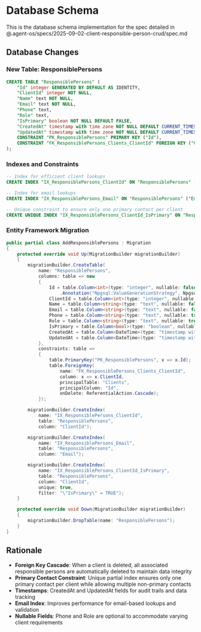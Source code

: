# Database Schema

This is the database schema implementation for the spec detailed in @.agent-os/specs/2025-09-02-client-responsible-person-crud/spec.md

## Database Changes

### New Table: ResponsiblePersons

```sql
CREATE TABLE "ResponsiblePersons" (
    "Id" integer GENERATED BY DEFAULT AS IDENTITY,
    "ClientId" integer NOT NULL,
    "Name" text NOT NULL,
    "Email" text NOT NULL,
    "Phone" text,
    "Role" text,
    "IsPrimary" boolean NOT NULL DEFAULT FALSE,
    "CreatedAt" timestamp with time zone NOT NULL DEFAULT CURRENT_TIMESTAMP,
    "UpdatedAt" timestamp with time zone NOT NULL DEFAULT CURRENT_TIMESTAMP,
    CONSTRAINT "PK_ResponsiblePersons" PRIMARY KEY ("Id"),
    CONSTRAINT "FK_ResponsiblePersons_Clients_ClientId" FOREIGN KEY ("ClientId") REFERENCES "Clients" ("Id") ON DELETE CASCADE
);
```

### Indexes and Constraints

```sql
-- Index for efficient client lookups
CREATE INDEX "IX_ResponsiblePersons_ClientId" ON "ResponsiblePersons" ("ClientId");

-- Index for email lookups
CREATE INDEX "IX_ResponsiblePersons_Email" ON "ResponsiblePersons" ("Email");

-- Unique constraint to ensure only one primary contact per client
CREATE UNIQUE INDEX "IX_ResponsiblePersons_ClientId_IsPrimary" ON "ResponsiblePersons" ("ClientId") WHERE "IsPrimary" = TRUE;
```

### Entity Framework Migration

```csharp
public partial class AddResponsiblePersons : Migration
{
    protected override void Up(MigrationBuilder migrationBuilder)
    {
        migrationBuilder.CreateTable(
            name: "ResponsiblePersons",
            columns: table => new
            {
                Id = table.Column<int>(type: "integer", nullable: false)
                    .Annotation("Npgsql:ValueGenerationStrategy", NpgsqlValueGenerationStrategy.IdentityByDefaultColumn),
                ClientId = table.Column<int>(type: "integer", nullable: false),
                Name = table.Column<string>(type: "text", nullable: false),
                Email = table.Column<string>(type: "text", nullable: false),
                Phone = table.Column<string>(type: "text", nullable: true),
                Role = table.Column<string>(type: "text", nullable: true),
                IsPrimary = table.Column<bool>(type: "boolean", nullable: false, defaultValue: false),
                CreatedAt = table.Column<DateTime>(type: "timestamp with time zone", nullable: false, defaultValueSql: "CURRENT_TIMESTAMP"),
                UpdatedAt = table.Column<DateTime>(type: "timestamp with time zone", nullable: false, defaultValueSql: "CURRENT_TIMESTAMP")
            },
            constraints: table =>
            {
                table.PrimaryKey("PK_ResponsiblePersons", x => x.Id);
                table.ForeignKey(
                    name: "FK_ResponsiblePersons_Clients_ClientId",
                    column: x => x.ClientId,
                    principalTable: "Clients",
                    principalColumn: "Id",
                    onDelete: ReferentialAction.Cascade);
            });

        migrationBuilder.CreateIndex(
            name: "IX_ResponsiblePersons_ClientId",
            table: "ResponsiblePersons",
            column: "ClientId");

        migrationBuilder.CreateIndex(
            name: "IX_ResponsiblePersons_Email",
            table: "ResponsiblePersons",
            column: "Email");

        migrationBuilder.CreateIndex(
            name: "IX_ResponsiblePersons_ClientId_IsPrimary",
            table: "ResponsiblePersons",
            column: "ClientId",
            unique: true,
            filter: "\"IsPrimary\" = TRUE");
    }

    protected override void Down(MigrationBuilder migrationBuilder)
    {
        migrationBuilder.DropTable(name: "ResponsiblePersons");
    }
}
```

## Rationale

- **Foreign Key Cascade**: When a client is deleted, all associated responsible persons are automatically deleted to maintain data integrity
- **Primary Contact Constraint**: Unique partial index ensures only one primary contact per client while allowing multiple non-primary contacts
- **Timestamps**: CreatedAt and UpdatedAt fields for audit trails and data tracking
- **Email Index**: Improves performance for email-based lookups and validation
- **Nullable Fields**: Phone and Role are optional to accommodate varying client requirements